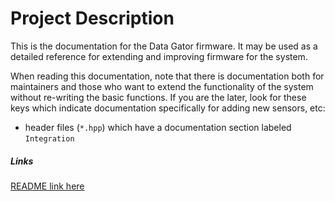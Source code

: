 # Project Description
This is the documentation for the Data Gator firmware. It may be used as a detailed reference for extending and 
improving firmware for the system. 

When reading this documentation, note that there is documentation both for maintainers and those who want to extend the functionality of the system without re-writing the basic functions. If you are the later, look for these keys which indicate documentation specifically for adding new sensors, etc:

- header files (`*.hpp`) which have a documentation section labeled `Integration`

##### Links

[README link here](./README.md)
